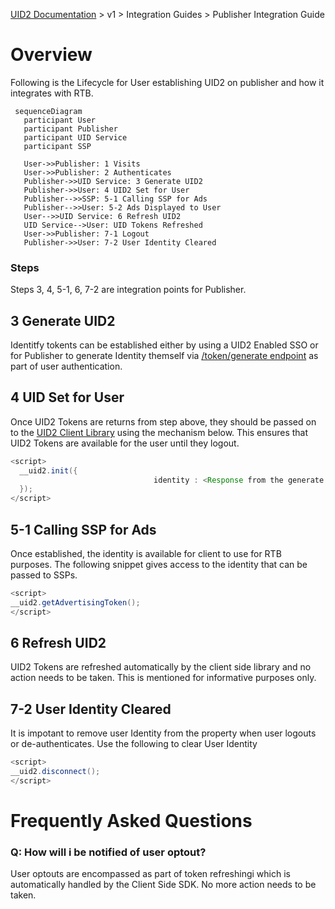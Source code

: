 [UID2 Documentation](../../README.md) > v1 > Integration Guides > Publisher Integration Guide

# Overview

Following is the Lifecycle for User establishing UID2 on publisher and how it integrates with RTB.

```mermaid
 sequenceDiagram
   participant User
   participant Publisher
   participant UID Service
   participant SSP

   User->>Publisher: 1 Visits
   User->>Publisher: 2 Authenticates
   Publisher->>UID Service: 3 Generate UID2
   Publisher->>User: 4 UID2 Set for User
   Publisher-->>SSP: 5-1 Calling SSP for Ads
   Publisher-->>User: 5-2 Ads Displayed to User
   User-->>UID Service: 6 Refresh UID2
   UID Service-->User: UID Tokens Refreshed 
   User->>Publisher: 7-1 Logout
   Publisher->>User: 7-2 User Identity Cleared
```

### Steps 

Steps 3, 4, 5-1, 6, 7-2 are integration points for Publisher.

## 3 Generate UID2

Identitfy tokents can be established either by using a UID2 Enabled SSO or for Publisher to generate Identity themself via  [/token/generate endpoint](../endpoints/get-token-generate.md)  as part of user authentication.

## 4 UID Set for User

Once UID2 Tokens are returns from step above, they should be passed on to the [UID2 Client Library](../sdks/client-side-identity-v1.md) using the mechanism below. This ensures that UID2 Tokens are available for the user until they logout.

```java
<script>
  __uid2.init({
                                identity : <Response from the generate token api>
  });
</script>
```

## 5-1 Calling SSP for Ads

Once established, the identity is available for client to use for RTB purposes. The following snippet gives access to the identity that can be passed to SSPs.

```java
<script>
__uid2.getAdvertisingToken();
</script>
```

## 6 Refresh UID2
UID2 Tokens are refreshed automatically by the client side library and no action needs to be taken. This is mentioned for informative purposes only.

## 7-2 User Identity Cleared

It is impotant to remove user Identity from the property when user logouts or de-authenticates. Use the following to clear User Identity

```java
<script>
__uid2.disconnect();
</script>
```

# Frequently Asked Questions
### Q: How will i be notified of user optout?
User optouts are encompassed as part of token refreshingi which is automatically handled by the Client Side SDK. No more action needs to be taken.

